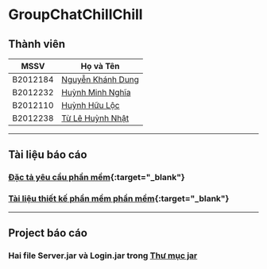 # GroupChatChillChill

## Thành viên

| MSSV     | Họ và Tên                                                     |
| -------- | ------------------------------------------------------------- |
| B2012184 | [Nguyễn Khánh Dung](https://github.com/yurukute)              |
| B2012232 | [Huỳnh Minh Nghĩa](https://github.com/Dusthuynh)              |
| B2012110 | [Huỳnh Hữu Lộc](https://github.com/huynhhuuloc129)            |
| B2012238 | [Từ Lê Huỳnh Nhật](https://github.com/TuLeHuynhNhat-B2012238) |

---

## Tài liệu báo cáo

### [Đặc tả yêu cầu phần mềm](https://docs.google.com/document/d/1DTLvO9GxhpDpM-NzxzX72FqHBNvg_ftC/edit?usp=sharing&ouid=103154574539642648653&rtpof=true&sd=true){:target="_blank"}

### [Tài liệu thiết kế phần mềm phần mềm](https://docs.google.com/document/d/1BzvCu0axU3Ye-LdARsfchaKxCM_CmNKz/edit?usp=sharing&ouid=103154574539642648653&rtpof=true&sd=true){:target="_blank"}

---

## Project báo cáo

### Hai file **Server.jar** và **Login.jar** trong [Thư mục jar](https://github.com/Dusthuynh/GroupChatChillChill/tree/main/jar)
